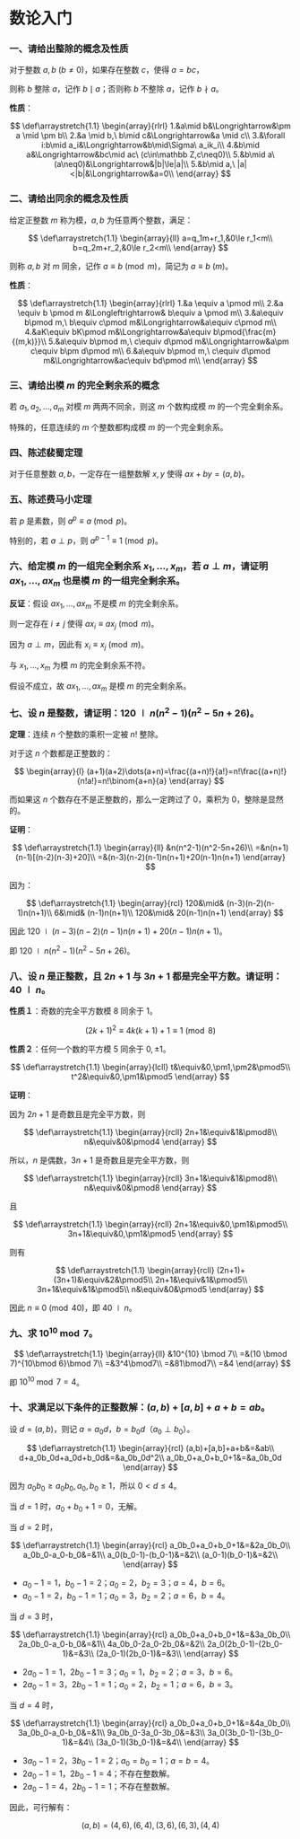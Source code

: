 # 数论入门

### 一、请给出整除的概念及性质

对于整数 $a,b$ $(b\neq0)$，如果存在整数 $c$，使得 $a=bc$，

则称 $b$ 整除 $a$，记作 $b \mid a$；否则称 $b$ 不整除 $a$，记作 $b \nmid a$。

**性质**：

$$
\def\arraystretch{1.1}
\begin{array}{rlrl}
1.&a\mid b&\Longrightarrow&\pm a \mid \pm b\\
2.&a \mid b,\ b\mid c&\Longrightarrow&a \mid c\\
3.&\forall i:b\mid a_i&\Longrightarrow&b\mid\Sigma\ a_ik_i\\
4.&b\mid a&\Longrightarrow&bc\mid ac\ (c\in\mathbb Z,c\neq0)\\
5.&b\mid a\ (a\neq0)&\Longrightarrow&|b|\le|a|\\
5.&b\mid a,\ |a|<|b|&\Longrightarrow&a=0\\
\end{array}
$$

### 二、请给出同余的概念及性质

给定正整数 $m$ 称为模，$a,b$ 为任意两个整数，满足：

$$
\def\arraystretch{1.1}
\begin{array}{ll}
a=q_1m+r_1,&0\le r_1<m\\
b=q_2m+r_2,&0\le r_2<m\\
\end{array}
$$

则称 $a,b$ 对 $m$ 同余，记作 $a \equiv b \pmod m$，简记为 $a \equiv b\ (m)$。

**性质**：

$$
\def\arraystretch{1.1}
\begin{array}{rlrl}
1.&a \equiv a \pmod m\\
2.&a \equiv b \pmod m &\Longleftrightarrow& b\equiv a \pmod m\\
3.&a\equiv b\pmod m,\ b\equiv c\pmod m&\Longrightarrow&a\equiv c\pmod m\\
4.&aK\equiv bK\pmod m&\Longrightarrow&a\equiv b\pmod{\frac{m}{(m,k)}}\\
5.&a\equiv b\pmod m,\ c\equiv d\pmod m&\Longrightarrow&a\pm c\equiv b\pm d\pmod m\\
6.&a\equiv b\pmod m,\ c\equiv d\pmod m&\Longrightarrow&ac\equiv bd\pmod m\\
\end{array}
$$

### 三、请给出模 $m$ 的完全剩余系的概念

若 $a_1,a_2,\dots,a_m$ 对模 $m$ 两两不同余，则这 $m$ 个数构成模 $m$ 的一个完全剩余系。

特殊的，任意连续的 $m$ 个整数都构成模 $m$ 的一个完全剩余系。

### 四、陈述裴蜀定理

对于任意整数 $a,b$，一定存在一组整数解 $x,y$ 使得 $ax+by=(a,b)$。

### 五、陈述费马小定理

若 $p$ 是素数，则 $a^p\equiv a\pmod p$。

特别的，若 $a\perp p$，则 $a^{p-1}\equiv1\pmod p$。

### 六、给定模 $m$ 的一组完全剩余系 $x_1,\dots,x_m$，若 $a \perp m$，请证明 $ax_1,\dots,ax_m$ 也是模 $m$ 的一组完全剩余系。

**反证**：假设 $ax_1,\dots,ax_m$ 不是模 $m$ 的完全剩余系。

则一定存在 $i\neq j$ 使得 $ax_i\equiv ax_j\pmod m$。

因为 $a \perp m$，因此有 $x_i\equiv x_j\pmod m$。

与 $x_1,\dots,x_m$ 为模 $m$ 的完全剩余系不符。

假设不成立，故 $ax_1,\dots,ax_m$ 是模 $m$ 的完全剩余系。

### 七、设 $n$ 是整数，请证明：$120 \mid n(n^2-1)(n^2-5n+26)$。

**定理**：连续 $n$ 个整数的乘积一定被 $n!$ 整除。

对于这 $n$ 个数都是正整数的：

$$
\begin{array}{l}
(a+1)(a+2)\dots(a+n)=\frac{(a+n)!}{a!}=n!\frac{(a+n)!}{n!a!}=n!\binom{a+n}{a}
\end{array}
$$

而如果这 $n$ 个数存在不是正整数的，那么一定跨过了 $0$，乘积为 $0$，整除是显然的。

**证明**：

$$
\def\arraystretch{1.1}
\begin{array}{ll}
&n(n^2-1)(n^2-5n+26)\\
=&n(n+1)(n-1)[(n-2)(n-3)+20]\\
=&(n-3)(n-2)(n-1)n(n+1)+20(n-1)n(n+1)
\end{array}
$$

因为：

$$
\def\arraystretch{1.1}
\begin{array}{rcl}
120&\mid& (n-3)(n-2)(n-1)n(n+1)\\
6&\mid& (n-1)n(n+1)\\
120&\mid& 20(n-1)n(n+1)
\end{array}
$$

因此 $120\mid(n-3)(n-2)(n-1)n(n+1)+20(n-1)n(n+1)$。

即 $120 \mid n(n^2-1)(n^2-5n+26)$。

### 八、设 $n$ 是正整数，且 $2n+1$ 与 $3n+1$ 都是完全平方数。请证明：$40 \mid n$。

**性质１**：奇数的完全平方数模 $8$ 同余于 $1$。

$$(2k+1)^2\equiv4k(k+1)+1\equiv1\pmod8$$

**性质２**：任何一个数的平方模 $5$ 同余于 $0,\pm1$。

$$
\def\arraystretch{1.1}
\begin{array}{lcll}
t&\equiv&0,\pm1,\pm2&\pmod5\\
t^2&\equiv&0,\pm1&\pmod5
\end{array}
$$

**证明**：

因为 $2n+1$ 是奇数且是完全平方数，则

$$
\def\arraystretch{1.1}
\begin{array}{rcll}
2n+1&\equiv&1&\pmod8\\
n&\equiv&0&\pmod4
\end{array}
$$

所以，$n$ 是偶数，$3n+1$ 是奇数且是完全平方数，则

$$
\def\arraystretch{1.1}
\begin{array}{rcll}
3n+1&\equiv&1&\pmod8\\
n&\equiv&0&\pmod8
\end{array}
$$

且

$$
\def\arraystretch{1.1}
\begin{array}{rcll}
2n+1&\equiv&0,\pm1&\pmod5\\
3n+1&\equiv&0,\pm1&\pmod5
\end{array}
$$

则有

$$
\def\arraystretch{1.1}
\begin{array}{rcll}
(2n+1)+(3n+1)&\equiv&2&\pmod5\\
2n+1&\equiv&1&\pmod5\\
3n+1&\equiv&1&\pmod5\\
n&\equiv&0&\pmod5
\end{array}
$$

因此 $n\equiv0\pmod{40}$，即 $40 \mid n$。

### 九、求 $10^{10} \bmod 7$。

$$
\def\arraystretch{1.1}
\begin{array}{ll}
&10^{10} \bmod 7\\
=&(10 \bmod 7)^{10\bmod 6}\bmod 7\\
=&3^4\bmod7\\
=&81\bmod7\\
=&4
\end{array}
$$

即 $10^{10}\bmod7=4$。

### 十、求满足以下条件的正整数解：$(a,b)+[a,b]+a+b=ab$。

设 $d=(a,b)$，则记 $a=a_0d$，$b=b_0d$（$a_0\perp b_0$）。

$$
\def\arraystretch{1.1}
\begin{array}{rcl}
(a,b)+[a,b]+a+b&=&ab\\
d+a_0b_0d+a_0d+b_0d&=&a_0b_0d^2\\
a_0b_0+a_0+b_0+1&=&a_0b_0d
\end{array}
$$

因为 $a_0b_0\ge a_0b_0,a_0,b_0\ge1$，所以 $0<d\le4$。

当 $d=1$ 时，$a_0+b_0+1=0$，无解。

当 $d=2$ 时，

$$
\def\arraystretch{1.1}
\begin{array}{rcl}
a_0b_0+a_0+b_0+1&=&2a_0b_0\\
a_0b_0-a_0-b_0&=&1\\
a_0(b_0-1)-(b_0-1)&=&2\\
(a_0-1)(b_0-1)&=&2\\
\end{array}
$$

- $a_0-1=1$，$b_0-1=2$；$a_0=2$，$b_2=3$；$a=4$，$b=6$。
- $a_0-1=2$，$b_0-1=1$；$a_0=3$，$b_2=2$；$a=6$，$b=4$。

当 $d=3$ 时，

$$
\def\arraystretch{1.1}
\begin{array}{rcl}
a_0b_0+a_0+b_0+1&=&3a_0b_0\\
2a_0b_0-a_0-b_0&=&1\\
4a_0b_0-2a_0-2b_0&=&2\\
2a_0(2b_0-1)-(2b_0-1)&=&3\\
(2a_0-1)(2b_0-1)&=&3\\
\end{array}
$$

- $2a_0-1=1$，$2b_0-1=3$；$a_0=1$，$b_2=2$；$a=3$，$b=6$。
- $2a_0-1=3$，$2b_0-1=1$；$a_0=2$，$b_2=1$；$a=6$，$b=3$。

当 $d=4$ 时，

$$
\def\arraystretch{1.1}
\begin{array}{rcl}
a_0b_0+a_0+b_0+1&=&4a_0b_0\\
3a_0b_0-a_0-b_0&=&1\\
9a_0b_0-3a_0-3b_0&=&3\\
3a_0(3b_0-1)-(3b_0-1)&=&4\\
(3a_0-1)(3b_0-1)&=&4\\
\end{array}
$$

- $3a_0-1=2$，$3b_0-1=2$；$a_0=b_0=1$；$a=b=4$。
- $2a_0-1=1$，$2b_0-1=4$；不存在整数解。
- $2a_0-1=4$，$2b_0-1=1$；不存在整数解。

因此，可行解有：

$$
(a,b)=(4,6),(6,4),(3,6),(6,3),(4,4)
$$